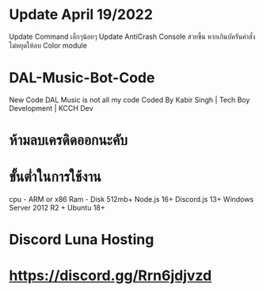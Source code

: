 # Update April 19/2022
Update Command เล็กๆน้อยๆ
 Update AntiCrash
  Console สวยขึ้น
    หากเกินบัครันคำสั่งไม่หยุดให้ลบ Color module


# DAL-Music-Bot-Code
New Code DAL Music is not all my code
Coded By Kabir Singh | Tech Boy Development | KCCH Dev


# ห้ามลบเครดิดออกนะคับ


# ขั้นต่ำในการใช้งาน
cpu - ARM or x86
Ram -
Disk 512mb+
Node.js 16+
Discord.js 13+
Windows Server 2012 R2 +
Ubuntu 18+


# Discord Luna Hosting
# https://discord.gg/Rrn6jdjvzd
